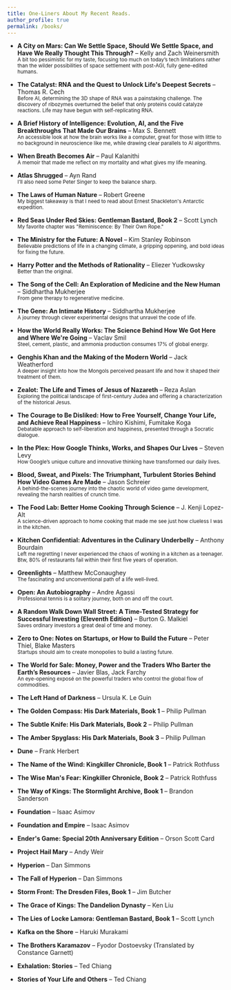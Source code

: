 ```yaml
---
title: One-Liners About My Recent Reads.
author_profile: true
permalink: /books/
--- 
```


- **A City on Mars: Can We Settle Space, Should We Settle Space, and Have We Really Thought This Through?** – Kelly and Zach Weinersmith   
  <sub>A bit too pessimistic for my taste, focusing too much on today’s tech limitations rather than the wilder possibilities of space settlement with post-AGI, fully gene-edited humans.</sub>

- **The Catalyst: RNA and the Quest to Unlock Life's Deepest Secrets** – Thomas R. Cech   
  <sub>Before AI, determining the 3D shape of RNA was a painstaking challenge. The discovery of ribozymes overturned the belief that only proteins could catalyze reactions. Life may have begun with self-replicating RNA.</sub>

  
- **A Brief History of Intelligence: Evolution, AI, and the Five Breakthroughs That Made Our Brains** – Max S. Bennett    
  <sub>An accessible look at how the brain works like a computer, great for those with little to no background in neuroscience like me, while drawing clear parallels to AI algorithms.</sub>

- **When Breath Becomes Air** – Paul Kalanithi    
  <sub>A memoir that made me reflect on my mortality and what gives my life meaning.</sub>

- **Atlas Shrugged** – Ayn Rand   
  <sub>I’ll also need some Peter Singer to keep the balance sharp.</sub>

- **The Laws of Human Nature** – Robert Greene    
  <sub>My biggest takeaway is that I need to read about Ernest Shackleton's Antarctic expedition.</sub>

- **Red Seas Under Red Skies: Gentleman Bastard, Book 2** – Scott Lynch   
<sub>My favorite chapter was "Reminiscence: By Their Own Rope."</sub>

- **The Ministry for the Future: A Novel** – Kim Stanley Robinson  
  <sub>Believable predictions of life in a changing climate, a gripping oppening, and bold ideas for fixing the future.</sub>

- **Harry Potter and the Methods of Rationality** – Eliezer Yudkowsky  
  <sub>Better than the original.</sub>

- **The Song of the Cell: An Exploration of Medicine and the New Human** – Siddhartha Mukherjee  
  <sub>From gene therapy to regenerative medicine.</sub>

- **The Gene: An Intimate History** – Siddhartha Mukherjee  
  <sub>A journey through clever experimental designs that unravel the code of life.</sub>

- **How the World Really Works: The Science Behind How We Got Here and Where We're Going** – Vaclav Smil  
  <sub>Steel, cement, plastic, and ammonia production consumes 17% of global energy.</sub>

- **Genghis Khan and the Making of the Modern World** – Jack Weatherford  
  <sub>A deeper insight into how the Mongols perceived peasant life and how it shaped their treatment of them.</sub>

- **Zealot: The Life and Times of Jesus of Nazareth** – Reza Aslan  
  <sub>Exploring the political landscape of first-century Judea and offering a characterization of the historical Jesus.</sub>

- **The Courage to Be Disliked: How to Free Yourself, Change Your Life, and Achieve Real Happiness** – Ichiro Kishimi, Fumitake Koga  
  <sub>Debatable approach to self-liberation and happiness, presented through a Socratic dialogue.</sub>

- **In the Plex: How Google Thinks, Works, and Shapes Our Lives** – Steven Levy  
  <sub>How Google’s unique culture and innovative thinking have transformed our daily lives.</sub>

- **Blood, Sweat, and Pixels: The Triumphant, Turbulent Stories Behind How Video Games Are Made** – Jason Schreier  
  <sub>A behind-the-scenes journey into the chaotic world of video game development, revealing the harsh realities of crunch time.</sub>

- **The Food Lab: Better Home Cooking Through Science** – J. Kenji Lopez-Alt  
  <sub>A science-driven approach to home cooking that made me see just how clueless I was in the kitchen.</sub>

- **Kitchen Confidential: Adventures in the Culinary Underbelly** – Anthony Bourdain  
  <sub>Left me regretting I never experienced the chaos of working in a kitchen as a teenager. Btw, 80% of restaurants fail within their first five years of operation.</sub>

- **Greenlights** – Matthew McConaughey  
  <sub>The fascinating and unconventional path of a life well-lived.</sub>

- **Open: An Autobiography** – Andre Agassi  
  <sub>Professional tennis is a solitary journey, both on and off the court.</sub>

- **A Random Walk Down Wall Street: A Time-Tested Strategy for Successful Investing (Eleventh Edition)** – Burton G. Malkiel  
  <sub>Saves ordinary investors a great deal of time and money.</sub>

- **Zero to One: Notes on Startups, or How to Build the Future** – Peter Thiel, Blake Masters  
  <sub>Startups should aim to create monopolies to build a lasting future.</sub>

- **The World for Sale: Money, Power and the Traders Who Barter the Earth’s Resources** – Javier Blas, Jack Farchy  
  <sub>An eye-opening exposé on the powerful traders who control the global flow of commodities.</sub>

- **The Left Hand of Darkness** – Ursula K. Le Guin
- **The Golden Compass: His Dark Materials, Book 1** – Philip Pullman
- **The Subtle Knife: His Dark Materials, Book 2** – Philip Pullman
- **The Amber Spyglass: His Dark Materials, Book 3** – Philip Pullman
- **Dune** – Frank Herbert
- **The Name of the Wind: Kingkiller Chronicle, Book 1** – Patrick Rothfuss
- **The Wise Man's Fear: Kingkiller Chronicle, Book 2** – Patrick Rothfuss
- **The Way of Kings: The Stormlight Archive, Book 1** – Brandon Sanderson
- **Foundation** – Isaac Asimov
- **Foundation and Empire** – Isaac Asimov
- **Ender's Game: Special 20th Anniversary Edition** – Orson Scott Card
- **Project Hail Mary** – Andy Weir
- **Hyperion** – Dan Simmons
- **The Fall of Hyperion** – Dan Simmons
- **Storm Front: The Dresden Files, Book 1** – Jim Butcher
- **The Grace of Kings: The Dandelion Dynasty** – Ken Liu
- **The Lies of Locke Lamora: Gentleman Bastard, Book 1** – Scott Lynch
- **Kafka on the Shore** – Haruki Murakami
- **The Brothers Karamazov** – Fyodor Dostoevsky (Translated by Constance Garnett)
- **Exhalation: Stories** – Ted Chiang
- **Stories of Your Life and Others** – Ted Chiang

